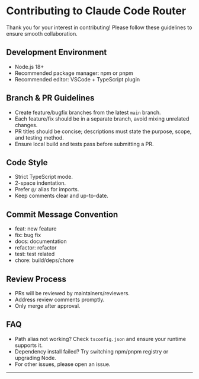# Contributing to Claude Code Router

Thank you for your interest in contributing! Please follow these guidelines to ensure smooth collaboration.

## Development Environment

- Node.js 18+
- Recommended package manager: npm or pnpm
- Recommended editor: VSCode + TypeScript plugin

## Branch & PR Guidelines

- Create feature/bugfix branches from the latest `main` branch.
- Each feature/fix should be in a separate branch, avoid mixing unrelated changes.
- PR titles should be concise; descriptions must state the purpose, scope, and testing method.
- Ensure local build and tests pass before submitting a PR.

## Code Style

- Strict TypeScript mode.
- 2-space indentation.
- Prefer `@/` alias for imports.
- Keep comments clear and up-to-date.

## Commit Message Convention

- feat: new feature
- fix: bug fix
- docs: documentation
- refactor: refactor
- test: test related
- chore: build/deps/chore


## Review Process

- PRs will be reviewed by maintainers/reviewers.
- Address review comments promptly.
- Only merge after approval.

## FAQ

- Path alias not working? Check `tsconfig.json` and ensure your runtime supports it.
- Dependency install failed? Try switching npm/pnpm registry or upgrading Node.
- For other issues, please open an issue.

---